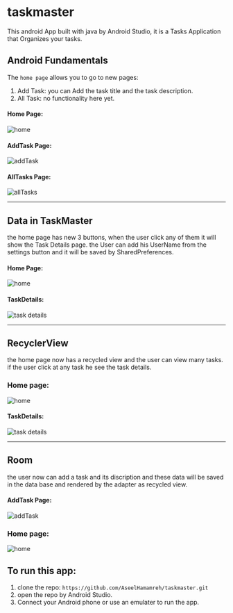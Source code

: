 # taskmaster

This android App built with java by Android Studio, it is a Tasks Application that Organizes your tasks.

## Android Fundamentals

The ```home page``` allows you to go to new pages:
1. Add Task: you can Add the task title and the task description.
2. All Task: no functionality here yet.

#### Home Page:
![home](https://github.com/AseelHamamreh/taskmaster/blob/main/screetshots/home.jpg)

#### AddTask Page:
![addTask](https://github.com/AseelHamamreh/taskmaster/blob/main/screetshots/addTask.jpg)

#### AllTasks Page:
![allTasks](https://github.com/AseelHamamreh/taskmaster/blob/main/screetshots/AllTasks.jpg)

***

## Data in TaskMaster

the home page has new 3 buttons, when the user click any of them it will show the Task Details page.
the User can add his UserName from the settings button and it will be saved by SharedPreferences.

#### Home Page:
![home](https://github.com/AseelHamamreh/taskmaster/blob/main/screetshots/home2.jpg)

#### TaskDetails:
![task details](https://github.com/AseelHamamreh/taskmaster/blob/main/screetshots/taskDetails.jpg)

***

## RecyclerView
the home page now has a recycled view and the user can view many tasks.
if the user click at any task he see the task details.

### Home page:
![home](https://github.com/AseelHamamreh/taskmaster/blob/main/screetshots/home3.jpg)

#### TaskDetails:
![task details](https://github.com/AseelHamamreh/taskmaster/blob/main/screetshots/taskDetails2.jpg)


***

## Room
the user now can add a task and its discription and these data will be saved in the data base and rendered by the adapter as recycled view.

#### AddTask Page:
![addTask](https://github.com/AseelHamamreh/taskmaster/blob/main/screetshots/addTask2.jpg)

### Home page:
![home](https://github.com/AseelHamamreh/taskmaster/blob/main/screetshots/home4.jpg)


## To run this app:
1. clone the repo: ```https://github.com/AseelHamamreh/taskmaster.git```
2. open the repo by Android Studio.
3. Connect your Android phone or use an emulater to run the app.
